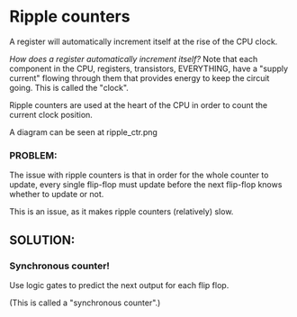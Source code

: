 
# Ripple counters

A register will automatically increment itself at the rise of the CPU clock.

*How does a register automatically increment itself?*
Note that each component in the CPU, registers, transistors, EVERYTHING,
have a "supply current" flowing through them that provides energy to
keep the circuit going.
This is called the "clock".


Ripple counters are used at the heart of the CPU in order to count the current
clock position.

A diagram can be seen at ripple_ctr.png




### PROBLEM:
The issue with ripple counters is that
in order for the whole counter to update, every single flip-flop must update
before the next flip-flop knows whether to update or not.

This is an issue, as it makes ripple counters (relatively) slow.


## SOLUTION:
### Synchronous counter!
Use logic gates to predict the next output for each flip flop.

(This is called a "synchronous counter".)


